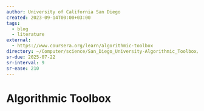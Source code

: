 ```yaml
---
author: University of California San Diego
created: 2023-09-14T00:00+03:00
tags:
  - blog
  - literature
external:
  - https://www.coursera.org/learn/algorithmic-toolbox
directory: ~/Computer/science/San_Diego_University-Algorithmic_Toolbox/
sr-due: 2025-07-22
sr-interval: 9
sr-ease: 210
---
```


# Algorithmic Toolbox

